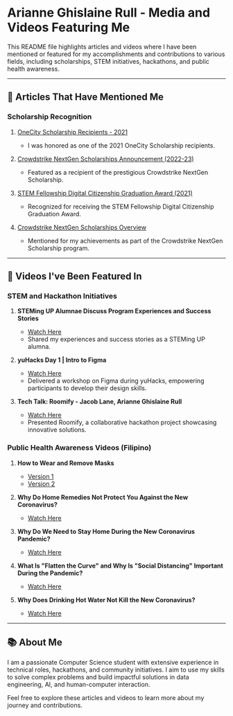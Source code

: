 # Arianne Ghislaine Rull - Media and Videos Featuring Me

This README file highlights articles and videos where I have been mentioned or featured for my accomplishments and contributions to various fields, including scholarships, STEM initiatives, hackathons, and public health awareness.

---

## 📰 **Articles That Have Mentioned Me**

### **Scholarship Recognition**
1. [OneCity Scholarship Recipients - 2021](https://www.onecityfund.com/ourlatestnews/2021/6/11/our-2021-scholarship-recipients)  
   - I was honored as one of the 2021 OneCity Scholarship recipients.  

2. [Crowdstrike NextGen Scholarships Announcement (2022-23)](https://www.theglobeandmail.com/investing/markets/stocks/CRWD-Q/pressreleases/7927518/crowdstrike-opens-call-for-applications-for-its-2022-23-nextgen-scholarships/)  
   - Featured as a recipient of the prestigious Crowdstrike NextGen Scholarship.

3. [STEM Fellowship Digital Citizenship Graduation Award (2021)](https://live.stemfellowship.org/portfolio-items/2021-digital-citizenship-graduation-award-recipients/)  
   - Recognized for receiving the STEM Fellowship Digital Citizenship Graduation Award.

4. [Crowdstrike NextGen Scholarships Overview](https://www.crowdstrike.com/en-us/press-releases/crowdstrike-opens-applications-for-2022-23-nextgen-scholarships/)  
   - Mentioned for my achievements as part of the Crowdstrike NextGen Scholarship program.

---

## 🎥 **Videos I've Been Featured In**

### **STEM and Hackathon Initiatives**
1. **STEMing UP Alumnae Discuss Program Experiences and Success Stories**  
   - [Watch Here](https://www.youtube.com/watch?v=qn9trfzJd6g)  
   - Shared my experiences and success stories as a STEMing UP alumna.  

2. **yuHacks Day 1 | Intro to Figma**  
   - [Watch Here](https://www.youtube.com/watch?v=GGm9iXaz-ZU)  
   - Delivered a workshop on Figma during yuHacks, empowering participants to develop their design skills.  

3. **Tech Talk: Roomify - Jacob Lane, Arianne Ghislaine Rull**  
   - [Watch Here](https://www.youtube.com/watch?v=1yrHwfLgD8w)  
   - Presented Roomify, a collaborative hackathon project showcasing innovative solutions.

### **Public Health Awareness Videos (Filipino)**  
1. **How to Wear and Remove Masks**  
   - [Version 1](https://www.youtube.com/watch?v=qn9trfzJd6g)  
   - [Version 2](https://www.youtube.com/watch?v=5kueFhIKqgE)  

2. **Why Do Home Remedies Not Protect You Against the New Coronavirus?**  
   - [Watch Here](https://www.youtube.com/watch?v=1CuYFXMbuxc&t=7s)  

3. **Why Do We Need to Stay Home During the New Coronavirus Pandemic?**  
   - [Watch Here](https://www.youtube.com/watch?v=tKXdAjKQxZU)  

4. **What Is "Flatten the Curve" and Why Is "Social Distancing" Important During the Pandemic?**  
   - [Watch Here](https://www.youtube.com/watch?v=M0Ul5_nq6k8)  

5. **Why Does Drinking Hot Water Not Kill the New Coronavirus?**  
   - [Watch Here](https://www.youtube.com/watch?v=DSfQE_doK7k)  

---

## 📚 **About Me**
I am a passionate Computer Science student with extensive experience in technical roles, hackathons, and community initiatives. I aim to use my skills to solve complex problems and build impactful solutions in data engineering, AI, and human-computer interaction.

Feel free to explore these articles and videos to learn more about my journey and contributions.
